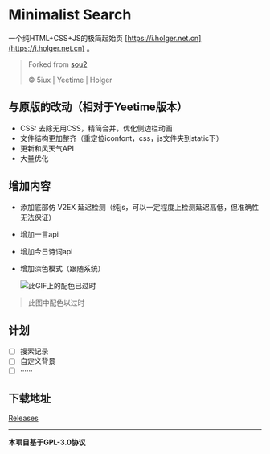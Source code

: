 # Minimalist Search

一个纯HTML+CSS+JS的极简起始页 [https://i.holger.net.cn](https://i.holger.net.cn) 。

> Forked from [sou2](https://github.com/yeetime/sou2)
>
> ©️ 5iux | Yeetime | Holger

## 与原版的改动（相对于Yeetime版本）

- CSS: 去除无用CSS，精简合并，优化侧边栏动画
- 文件结构更加整齐（重定位iconfont，css，js文件夹到static下）
- 更新和风天气API
- 大量优化

## 增加内容

- 添加底部仿 V2EX 延迟检测（纯js，可以一定程度上检测延迟高低，但准确性无法保证）

- 增加一言api

- 增加今日诗词api

- 增加深色模式（跟随系统）

  ![此GIF上的配色已过时](https://github.com/HolgerHuo/minimalist-search/raw/master/static/images/darkmode.gif)
> 此图中配色以过时
## 计划

- [ ] 搜索记录
- [ ] 自定义背景
- [ ] ······

## 下载地址

[Releases](https://github.com/HolgerHuo/minimalist-search/releases)

------

**本项目基于GPL-3.0协议**

